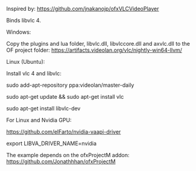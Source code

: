 Inspired by: https://github.com/jnakanojp/ofxVLCVideoPlayer 

Binds libvlc 4. 


Windows:

Copy the plugins and lua folder, libvlc.dll, libvlccore.dll and axvlc.dll to the OF project folder:
https://artifacts.videolan.org/vlc/nightly-win64-llvm/

Linux (Ubuntu):

Install vlc 4 and libvlc:

sudo add-apt-repository ppa:videolan/master-daily

sudo apt-get update && sudo apt-get install vlc

sudo apt-get install libvlc-dev


For Linux and Nvidia GPU:

https://github.com/elFarto/nvidia-vaapi-driver

export LIBVA_DRIVER_NAME=nvidia


The example depends on the ofxProjectM addon: https://github.com/Jonathhhan/ofxProjectM
